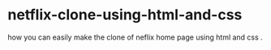 # netflix-clone-using-html-and-css
how you can easily make the clone of neflix home page using html and css .
